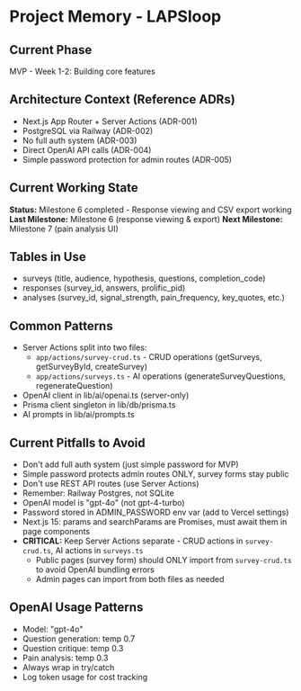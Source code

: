 # Project Memory - LAPSloop

## Current Phase
MVP - Week 1-2: Building core features

## Architecture Context (Reference ADRs)
- Next.js App Router + Server Actions (ADR-001)
- PostgreSQL via Railway (ADR-002)
- No full auth system (ADR-003)
- Direct OpenAI API calls (ADR-004)
- Simple password protection for admin routes (ADR-005)

## Current Working State
**Status:** Milestone 6 completed - Response viewing and CSV export working
**Last Milestone:** Milestone 6 (response viewing & export)
**Next Milestone:** Milestone 7 (pain analysis UI)

## Tables in Use
- surveys (title, audience, hypothesis, questions, completion_code)
- responses (survey_id, answers, prolific_pid)
- analyses (survey_id, signal_strength, pain_frequency, key_quotes, etc.)

## Common Patterns
- Server Actions split into two files:
  - `app/actions/survey-crud.ts` - CRUD operations (getSurveys, getSurveyById, createSurvey)
  - `app/actions/surveys.ts` - AI operations (generateSurveyQuestions, regenerateQuestion)
- OpenAI client in lib/ai/openai.ts (server-only)
- Prisma client singleton in lib/db/prisma.ts
- AI prompts in lib/ai/prompts.ts

## Current Pitfalls to Avoid
- Don't add full auth system (just simple password for MVP)
- Simple password protects admin routes ONLY, survey forms stay public
- Don't use REST API routes (use Server Actions)
- Remember: Railway Postgres, not SQLite
- OpenAI model is "gpt-4o" (not gpt-4-turbo)
- Password stored in ADMIN_PASSWORD env var (add to Vercel settings)
- Next.js 15: params and searchParams are Promises, must await them in page components
- **CRITICAL:** Keep Server Actions separate - CRUD actions in `survey-crud.ts`, AI actions in `surveys.ts`
  - Public pages (survey form) should ONLY import from `survey-crud.ts` to avoid OpenAI bundling errors
  - Admin pages can import from both files as needed

## OpenAI Usage Patterns
- Model: "gpt-4o"
- Question generation: temp 0.7
- Question critique: temp 0.3
- Pain analysis: temp 0.3
- Always wrap in try/catch
- Log token usage for cost tracking
